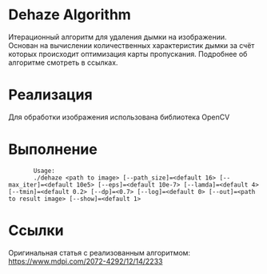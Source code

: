 # Dehaze Algorithm

Итерационный алгоритм для удаления дымки на изображении. <br>
Основан на вычислении количественных характеристик дымки за счёт которых происходит оптимизация карты пропускания.
Подробнее об алгоритме смотреть в ссылках.

# Реализация
Для обработки изображения использована библиотека OpenCV

# Выполнение

           Usage:
           ./dehaze <path to image> [--path_size]=<default 16> [--max_iter]=<default 10e5> [--eps]=<default 10e-7> [--lamda]=<default 4> [--tmin]=<default 0.2> [--dp]=<0.7> [--log]=<default 0> [--out]=<path to result image> [--show]=<default 1>


# Ссылки
Оригинальная статья с реализованным алгоритмом: https://www.mdpi.com/2072-4292/12/14/2233 <br>
